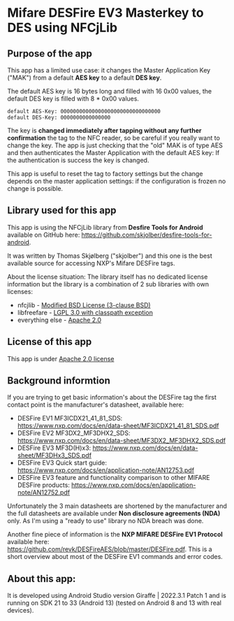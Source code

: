 # Mifare DESFire EV3 Masterkey to DES using NFCjLib

## Purpose of the app

This app has a limited use case: it changes the Master Application Key ("MAK") from a default **AES key** to a default **DES key**.

The default AES key is 16 bytes long and filled with 16 0x00 values, the default DES key is filled with 8 * 0x00 values.

```plaintext
default AES-Key: 00000000000000000000000000000000
default DES-Key: 0000000000000000
```

The key is **changed immediately after tapping without any further confirmation** the tag to the NFC reader, so be careful if you 
really want to change the key. The app is just checking that the "old" MAK is of type AES and then authenticates the Master 
Application with the default AES key: If the authentication is success the key is changed.

This app is useful to reset the tag to factory settings but the change depends on the master application settings: if the configuration 
is frozen no change is possible.

## Library used for this app

This app is using the NFCjLib library from **Desfire Tools for Android** available on GitHub here:
https://github.com/skjolber/desfire-tools-for-android.

It was written by Thomas Skjølberg ("skjolber") and this one is the best available source for accessing 
NXP's Mifare DESFire tags. 

About the license situation: The library itself has no dedicated license information but the library is a combination of 2 sub 
libraries with own licenses:
- nfcjlib - [Modified BSD License (3-clause BSD)](https://github.com/skjolber/desfire-tools-for-android/blob/master/nfcjlib/LICENSE)
- libfreefare - [LGPL 3.0 with classpath exception](https://github.com/skjolber/desfire-tools-for-android/blob/master/libfreefare/LICENSE)
- everything else - [Apache 2.0](http://www.apache.org/licenses/LICENSE-2.0.html)

## License of this app

This app is under [Apache 2.0 license](license.md)

## Background informtion

If you are trying to get basic information's about the DESFire tag the first contact point is the manufacturer's datasheet, available here:
- DESFire EV1 MF3ICDX21_41_81_SDS: https://www.nxp.com/docs/en/data-sheet/MF3ICDX21_41_81_SDS.pdf
- DESFire EV2 MF3DX2_MF3DHX2_SDS: https://www.nxp.com/docs/en/data-sheet/MF3DX2_MF3DHX2_SDS.pdf
- DESFire EV3 MF3D(H)x3: https://www.nxp.com/docs/en/data-sheet/MF3DHx3_SDS.pdf
- DESFire EV3 Quick start guide: https://www.nxp.com/docs/en/application-note/AN12753.pdf
- DESFire EV3 feature and functionality comparison to other MIFARE DESFire products: https://www.nxp.com/docs/en/application-note/AN12752.pdf

Unfortunately the 3 main datasheets are shortened by the manufacturer and the full datasheets are available under **Non disclosure agreements (NDA)** only. 
As I'm using a "ready to use" library no NDA breach was done.

Another fine piece of information is the **NXP MIFARE DESFire EV1 Protocol** available here: https://github.com/revk/DESFireAES/blob/master/DESFire.pdf. 
This is a short overview about most of the DESFire EV1 commands and error codes.

## About this app: 
It is developed using Android Studio version Giraffe | 2022.3.1 Patch 1 and is running on SDK 21 to 33 (Android 13) (tested on 
Android 8 and 13 with real devices).  


